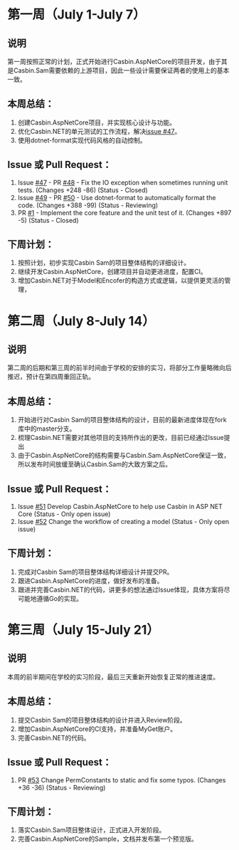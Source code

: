 # 第一周（July 1-July 7）

## 说明
第一周按照正常的计划，正式开始进行Casbin.AspNetCore的项目开发，由于其是Casbin.Sam需要依赖的上游项目，因此一些设计需要保证两者的使用上的基本一致。

## 本周总结：
1. 创建Casbin.AspNetCore项目，并实现核心设计与功能。
2. 优化Casbin.NET的单元测试的工作流程，解决[issue #47](https://github.com/casbin/Casbin.NET/issues/47)。
3. 使用dotnet-format实现代码风格的自动控制。

## Issue 或 Pull Request：
1. Issue [#47](https://github.com/casbin/Casbin.NET/issues/47) - PR [#48](https://github.com/casbin/Casbin.NET/pull/48) - Fix the IO exception when sometimes running unit tests. (Changes +248 -86) (Status - Closed)
2. Issue [#49](https://github.com/casbin/Casbin.NET/issues/49) - PR [#50](https://github.com/casbin/Casbin.NET/pull/50) - Use dotnet-format to automatically format the code. (Changes +388 -99) (Status - Reviewing)
3. PR [#1](https://github.com/casbin-net/Casbin.AspNetCore/pull/1) - Implement the core feature and the unit test of it. (Changes +897 -5) (Status - Closed)

## 下周计划：
1. 按照计划，初步实现Casbin Sam的项目整体结构的详细设计。
2. 继续开发Casbin.AspNetCore，创建项目并自动更进进度，配置CI。
3. 增加Casbin.NET对于Model和Encofer的构造方式或逻辑，以提供更灵活的管理，

# 第二周（July 8-July 14）

## 说明
第二周的后期和第三周的前半时间由于学校的安排的实习，将部分工作量略微向后推迟，预计在第四周重回正轨。

## 本周总结：
1. 开始进行对Casbin Sam的项目整体结构的设计，目前的最新进度体现在fork库中的master分支。
2. 梳理Casbin.NET需要对其他项目的支持所作出的更改，目前已经通过Issue提出
3. 由于Casbin.AspNetCore的结构需要与Casbin.Sam.AspNetCore保证一致，所以发布时间放缓至确认Casbin.Sam的大致方案之后。

## Issue 或 Pull Request：
1. Issue [#51](https://github.com/casbin/Casbin.NET/issues/51) Develop Casbin.AspNetCore to help use Casbin in ASP NET Core (Status - Only open issue)
2. Issue [#52](https://github.com/casbin/Casbin.NET/issues/52) Change the workflow of creating a model (Status - Only open issue)

## 下周计划：
1. 完成对Casbin Sam的项目整体结构详细设计并提交PR。
2. 跟进Casbin.AspNetCore的进度，做好发布的准备。
3. 跟进并完善Casbin.NET的代码，讲更多的想法通过Issue体现，具体方案将尽可能地遵循Go的实现。

# 第三周（July 15-July 21）

## 说明
本周的前半期间在学校的实习阶段，最后三天重新开始恢复正常的推进速度。

## 本周总结：
1. 提交Casbin Sam的项目整体结构的设计并进入Review阶段。
2. 增加Casbin.AspNetCore的CI支持，并准备MyGet账户。
3. 完善Casbin.NET的代码。

## Issue 或 Pull Request：
1. PR [#53](https://github.com/casbin/Casbin.NET/pull/53) Change PermConstants to static and fix some typos. (Changes +36 -36) (Status - Reviewing)

## 下周计划：
1. 落实Casbin.Sam项目整体设计，正式进入开发阶段。
2. 完善Casbin.AspNetCore的Sample，文档并发布第一个预览版。